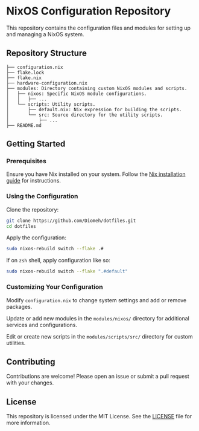 
# NixOS Configuration Repository

This repository contains the configuration files and modules for setting up and managing a NixOS system.

## Repository Structure

```
├── configuration.nix
├── flake.lock
├── flake.nix
├── hardware-configuration.nix
├── modules: Directory containing custom NixOS modules and scripts.
│   ├── nixos: Specific NixOS module configurations.
│   │   ├── ...
│   └── scripts: Utility scripts.
│       ├── default.nix: Nix expression for building the scripts.
│       └── src: Source directory for the utility scripts.
│           ├── ...
├── README.md
```

## Getting Started

### Prerequisites

Ensure you have Nix installed on your system. Follow the [Nix installation guide](https://nixos.wiki/wiki/Nix_Installation_Guide) for instructions.

### Using the Configuration

Clone the repository:

```bash
git clone https://github.com/Diomeh/dotfiles.git
cd dotfiles
```

Apply the configuration:

```bash
sudo nixos-rebuild switch --flake .#
```

If on `zsh` shell, apply configuration like so:

```bash
sudo nixos-rebuild switch --flake ".#default"
```

### Customizing Your Configuration

Modify `configuration.nix` to change system settings and add or remove packages.

Update or add new modules in the `modules/nixos/` directory for additional services and configurations.

Edit or create new scripts in the `modules/scripts/src/` directory for custom utilities.

## Contributing

Contributions are welcome! Please open an issue or submit a pull request with your changes.

## License

This repository is licensed under the MIT License. See the [LICENSE](./LICENSE) file for more information.
